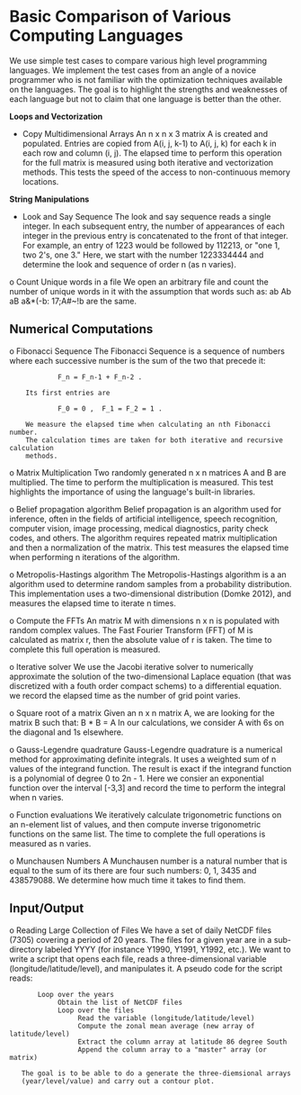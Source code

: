 # Basic Comparison of Various Computing Languages

We use simple test cases to compare various high level  programming languages.
We implement the test cases from an angle of a novice programmer who is not
familiar with the optimization techniques available on the languages.
The goal is to highlight the strengths and weaknesses of each language but not
to claim that one language is better than the other.

**Loops and Vectorization**

 * Copy Multidimensional Arrays
        An n x n x 3 matrix A is created and populated.
        Entries are copied from A(i, j, k-1) to A(i, j, k) for each k in each row
        and column (i, j). The elapsed time to perform this operation for the full
        matrix is measured using both iterative and vectorization methods.
        This tests the speed of the access to non-continuous memory locations.

**String Manipulations**

 * Look and Say Sequence
        The look and say sequence reads a single integer. In each subsequent entry,
        the number of appearances of each integer in the previous entry is
        concatenated to the front of that integer. For example, an entry of 1223
        would be followed by 112213, or "one 1, two 2's, one 3."
        Here, we start with the number 1223334444 and determine the look and sequence
        of order n (as n varies).

 o Count Unique words in a file
        We open an arbitrary file and count the number of unique words in it
        with the assumption that words such as:
                ab   Ab   aB    a&*(-b:    17;A#~!b
        are the same.

Numerical Computations
----------------------
 o Fibonacci Sequence
        The Fibonacci Sequence is a sequence of numbers where each successive number
        is the sum of the two that precede it:

                F_n = F_n-1 + F_n-2 .

        Its first entries are

                F_0 = 0 ,  F_1 = F_2 = 1 .

        We measure the elapsed time when calculating an nth Fibonacci number.
        The calculation times are taken for both iterative and recursive calculation
        methods.

 o Matrix Multiplication
        Two randomly generated n x n matrices A and B are multiplied.
        The time to perform the multiplication is measured. This test highlights the
        importance of using the language's built-in libraries.

 o Belief propagation algorithm
        Belief propagation is an algorithm used for inference, often in the fields of
        artificial intelligence, speech recognition, computer vision, image processing,
        medical diagnostics, parity check codes, and others. The algorithm requires
        repeated matrix multiplication and then a normalization of the matrix.
        This test measures the elapsed time when performing n iterations of the
        algorithm.


 o Metropolis-Hastings algorithm
        The Metropolis-Hastings algorithm is a an algorithm used to determine random
        samples from a probability distribution. This implementation uses a
        two-dimensional distribution (Domke 2012), and measures the elapsed time to
        iterate n times.

 o Compute the FFTs
        An matrix M with dimensions n x n is populated with random complex values.
        The Fast Fourier Transform (FFT) of M is calculated as matrix r, then
        the absolute value of r is taken. The time to complete this full operation
        is measured.

o  Iterative solver
        We use the Jacobi iterative solver to numerically approximate the solution
        of the two-dimensional Laplace equation (that was discretized with a
        fouth order compact schems) to a differential equation. we record the
        elapsed time as the number of grid point varies.

 o Square root of a matrix
        Given an n x n matrix A, we are looking for the matrix B such that:
                B * B = A
        In our calculations, we consider A with 6s on the diagonal and 1s elsewhere.


 o Gauss-Legendre quadrature
        Gauss-Legendre quadrature is a numerical method for approximating definite
        integrals. It uses a weighted sum of n values of the integrand function.
        The result is exact if the integrand function is a polynomial of degree 0
        to 2n - 1. Here we consier an exponential function over the interval [-3,3]
        and record the time to perform the integral when n varies.

 o Function evaluations
        We iteratively calculate trigonometric functions on an n-element list of
        values, and then compute inverse trigonometric functions on the same list.
        The time to complete the full operations is measured as n varies.

 o Munchausen Numbers
        A Munchausen number is a natural number that is equal to the sum of its
        there are four such numbers: 0, 1, 3435 and 438579088. We determine how
        much time it takes to find them.

Input/Output
-------------
 o Reading Large Collection of Files
       We have a set of daily NetCDF files (7305) covering a period of 20 years.
       The files for a given year are in a sub-directory labeled YYYY
       (for instance Y1990, Y1991, Y1992, etc.). We want to write a script that
       opens each file, reads a three-dimensional variable (longitude/latitude/level),
       and manipulates it. A pseudo code for the script reads:

           Loop over the years
                Obtain the list of NetCDF files
                Loop over the files
                     Read the variable (longitude/latitude/level)
                     Compute the zonal mean average (new array of latitude/level)
                     Extract the column array at latitude 86 degree South
                     Append the column array to a "master" array (or matrix)

       The goal is to be able to do a generate the three-diemsional arrays
       (year/level/value) and carry out a contour plot.

